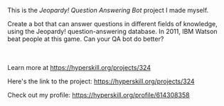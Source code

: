 This is the *Jeopardy! Question Answering Bot* project I made myself.


<p>Create a bot that can answer questions in different fields of knowledge, using the Jeopardy! question-answering database. In 2011, IBM Watson beat people at this game. Can your QA bot do better?</p><br/><br/>Learn more at <a href="https://hyperskill.org/projects/324?utm_source=ide&utm_medium=ide&utm_campaign=ide&utm_content=project-card">https://hyperskill.org/projects/324</a>

Here's the link to the project: https://hyperskill.org/projects/324

Check out my profile: https://hyperskill.org/profile/614308358